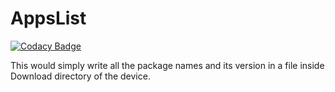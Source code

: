 # AppsList

[![Codacy Badge](https://api.codacy.com/project/badge/Grade/8a2af012a3d94fc6acba868d07967fd1)](https://app.codacy.com/manual/rohit5k2/AppsList?utm_source=github.com&utm_medium=referral&utm_content=rohit5k2/AppsList&utm_campaign=Badge_Grade_Dashboard)

This would simply write all the package names and its version in a file inside Download directory of the device.